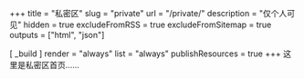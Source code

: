 +++
title = "私密区"
slug = "private"
url = "/private/"
description = "仅个人可见"
hidden = true
excludeFromRSS = true
excludeFromSitemap = true
outputs = ["html", "json"]

[ _build ]
  render = "always"
  list = "always"
  publishResources = true
+++
这里是私密区首页……
